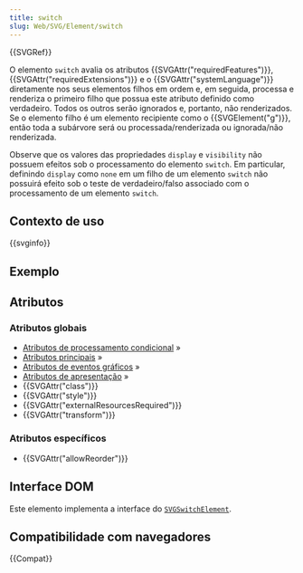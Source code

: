 ```yaml
---
title: switch
slug: Web/SVG/Element/switch
---
```


{{SVGRef}}

O elemento `switch` avalia os atributos {{SVGAttr("requiredFeatures")}}, {{SVGAttr("requiredExtensions")}} e o {{SVGAttr("systemLanguage")}} diretamente nos seus elementos filhos em ordem e, em seguida, processa e renderiza o primeiro filho que possua este atributo definido como verdadeiro. Todos os outros serão ignorados e, portanto, não renderizados. Se o elemento filho é um elemento recipiente como o {{SVGElement("g")}}, então toda a subárvore será ou processada/renderizada ou ignorada/não renderizada.

Observe que os valores das propriedades `display` e `visibility` não possuem efeitos sob o processamento do elemento `switch`. Em particular, definindo `display` como `none` em um filho de um elemento `switch` não possuirá efeito sob o teste de verdadeiro/falso associado com o processamento de um elemento `switch`.

## Contexto de uso

{{svginfo}}

## Exemplo

## Atributos

### Atributos globais

- [Atributos de processamento condicional](/pt-BR/docs/Web/SVG/Attribute#ConditionalProccessing) »
- [Atributos principais](/pt-BR/docs/Web/SVG/Attribute#Core) »
- [Atributos de eventos gráficos](/pt-BR/docs/Web/SVG/Attribute#GraphicalEvent) »
- [Atributos de apresentação](/pt-BR/docs/Web/SVG/Attribute#Presentation) »
- {{SVGAttr("class")}}
- {{SVGAttr("style")}}
- {{SVGAttr("externalResourcesRequired")}}
- {{SVGAttr("transform")}}

### Atributos específicos

- {{SVGAttr("allowReorder")}}

## Interface DOM

Este elemento implementa a interface do [`SVGSwitchElement`](/pt-BR/docs/Web/DOM/SVGSwitchElement).

## Compatibilidade com navegadores

{{Compat}}
